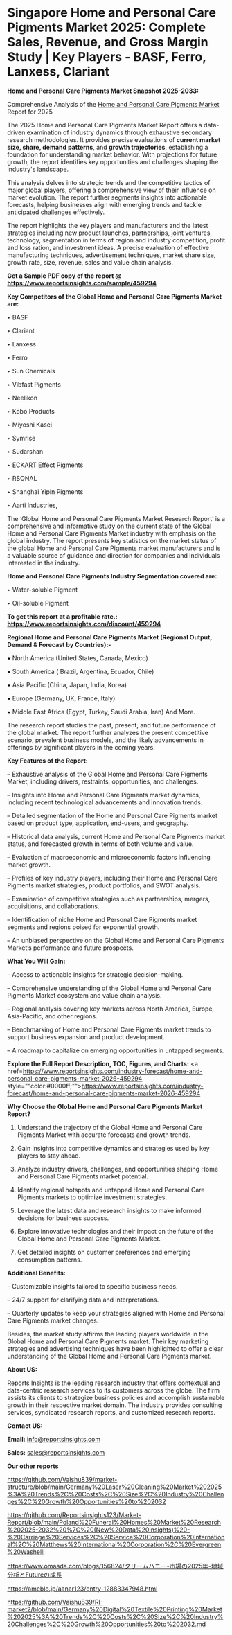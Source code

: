 # Singapore Home and Personal Care Pigments Market 2025: Complete Sales, Revenue, and Gross Margin Study | Key Players - BASF, Ferro, Lanxess, Clariant

<strong>Home and Personal Care Pigments Market Snapshot 2025-2033:</strong>

Comprehensive Analysis of the <a href=https://www.reportsinsights.com/sample/459294>Home and Personal Care Pigments Market</a> Report for 2025

The 2025 Home and Personal Care Pigments Market Report offers a data-driven examination of industry dynamics through exhaustive secondary research methodologies. It provides precise evaluations of <strong>current market size, share, demand patterns</strong>, and <strong>growth trajectories</strong>, establishing a foundation for understanding market behavior. With projections for future growth, the report identifies key opportunities and challenges shaping the industry's landscape.

This analysis delves into strategic trends and the competitive tactics of major global players, offering a comprehensive view of their influence on market evolution. The report further segments insights into actionable forecasts, helping businesses align with emerging trends and tackle anticipated challenges effectively.

The report highlights the key players and manufacturers and the latest strategies including new product launches, partnerships, joint ventures, technology, segmentation in terms of region and industry competition, profit and loss ration, and investment ideas. A precise evaluation of effective manufacturing techniques, advertisement techniques, market share size, growth rate, size, revenue, sales and value chain analysis.

<strong>Get a Sample PDF copy of the report @ <a href=https://www.reportsinsights.com/sample/459294 style=color:#0000ff;>https://www.reportsinsights.com/sample/459294</a></strong>

<strong>Key Competitors of the Global Home and Personal Care Pigments Market are:</strong>

‣ BASF

‣ Clariant

‣ Lanxess

‣ Ferro

‣ Sun Chemicals

‣ Vibfast Pigments

‣ Neelikon

‣ Kobo Products

‣ Miyoshi Kasei

‣ Symrise

‣ Sudarshan

‣ ECKART Effect Pigments

‣ RSONAL

‣ Shanghai Yipin Pigments

‣ Aarti Industries,

The ‘Global Home and Personal Care Pigments Market Research Report’ is a comprehensive and informative study on the current state of the Global Home and Personal Care Pigments Market industry with emphasis on the global industry. The report presents key statistics on the market status of the global Home and Personal Care Pigments market manufacturers and is a valuable source of guidance and direction for companies and individuals interested in the industry.

<strong>Home and Personal Care Pigments Industry Segmentation covered are:</strong>

‣ Water-soluble Pigment

‣ Oil-soluble Pigment

<strong>To get this report at a profitable rate.: <a href=https://www.reportsinsights.com/discount/459294 style=color:#0000ff;>https://www.reportsinsights.com/discount/459294</a></strong>

<strong>Regional Home and Personal Care Pigments Market (Regional Output, Demand &amp; Forecast by Countries):-</strong>

• North America (United States, Canada, Mexico)

• South America ( Brazil, Argentina, Ecuador, Chile)

• Asia Pacific (China, Japan, India, Korea)

• Europe (Germany, UK, France, Italy)

• Middle East Africa (Egypt, Turkey, Saudi Arabia, Iran) And More.

The research report studies the past, present, and future performance of the global market. The report further analyzes the present competitive scenario, prevalent business models, and the likely advancements in offerings by significant players in the coming years.

<strong>Key Features of the Report:</strong>

– Exhaustive analysis of the Global Home and Personal Care Pigments Market, including drivers, restraints, opportunities, and challenges.

– Insights into Home and Personal Care Pigments market dynamics, including recent technological advancements and innovation trends.

– Detailed segmentation of the Home and Personal Care Pigments market based on product type, application, end-users, and geography.

– Historical data analysis, current Home and Personal Care Pigments market status, and forecasted growth in terms of both volume and value.

– Evaluation of macroeconomic and microeconomic factors influencing market growth.

– Profiles of key industry players, including their Home and Personal Care Pigments market strategies, product portfolios, and SWOT analysis.

– Examination of competitive strategies such as partnerships, mergers, acquisitions, and collaborations.

– Identification of niche Home and Personal Care Pigments market segments and regions poised for exponential growth.

– An unbiased perspective on the Global Home and Personal Care Pigments Market’s performance and future prospects.

<strong>What You Will Gain:</strong>

– Access to actionable insights for strategic decision-making.

– Comprehensive understanding of the Global Home and Personal Care Pigments Market ecosystem and value chain analysis.

– Regional analysis covering key markets across North America, Europe, Asia-Pacific, and other regions.

– Benchmarking of Home and Personal Care Pigments market trends to support business expansion and product development.

– A roadmap to capitalize on emerging opportunities in untapped segments.

<strong>Explore the Full Report Description, TOC, Figures, and Charts:</strong>
<a href=https://www.reportsinsights.com/industry-forecast/home-and-personal-care-pigments-market-2026-459294 style=""color:#0000ff;"">https://www.reportsinsights.com/industry-forecast/home-and-personal-care-pigments-market-2026-459294</a>

<strong>Why Choose the Global Home and Personal Care Pigments Market Report?</strong>

1. Understand the trajectory of the Global Home and Personal Care Pigments Market with accurate forecasts and growth trends.

2. Gain insights into competitive dynamics and strategies used by key players to stay ahead.

3. Analyze industry drivers, challenges, and opportunities shaping Home and Personal Care Pigments market potential.

4. Identify regional hotspots and untapped Home and Personal Care Pigments markets to optimize investment strategies.

5. Leverage the latest data and research insights to make informed decisions for business success.

6. Explore innovative technologies and their impact on the future of the Global Home and Personal Care Pigments Market.

7. Get detailed insights on customer preferences and emerging consumption patterns.

<strong>Additional Benefits:</strong>

– Customizable insights tailored to specific business needs.

– 24/7 support for clarifying data and interpretations.

– Quarterly updates to keep your strategies aligned with Home and Personal Care Pigments market changes.

Besides, the market study affirms the leading players worldwide in the Global Home and Personal Care Pigments market. Their key marketing strategies and advertising techniques have been highlighted to offer a clear understanding of the Global Home and Personal Care Pigments market.

<strong><strong>About US</strong>:</strong>

Reports Insights is the leading research industry that offers contextual and data-centric research services to its customers across the globe. The firm assists its clients to strategize business policies and accomplish sustainable growth in their respective market domain. The industry provides consulting services, syndicated research reports, and customized research reports.

<strong>Contact US:</strong>

<p class=><b>Email:</b> <a href=mailto:info@reportsinsights.com>info@reportsinsights.com</a></p>
<p class=><b>Sales:</b> <a href=mailto:sales@reportsinsights.com>sales@reportsinsights.com</a></p>

<strong>Our other reports</strong>

<a href=https://github.com/Vaishu839/market-structure/blob/main/Germany%20Laser%20Cleaning%20Market%202025%3A%20Trends%2C%20Costs%2C%20Size%2C%20Industry%20Challenges%2C%20Growth%20Opportunities%20to%202032>https://github.com/Vaishu839/market-structure/blob/main/Germany%20Laser%20Cleaning%20Market%202025%3A%20Trends%2C%20Costs%2C%20Size%2C%20Industry%20Challenges%2C%20Growth%20Opportunities%20to%202032</a>

<a href=https://github.com/Reportsinsights123/Market-Report/blob/main/Poland%20Funeral%20Homes%20Market%20Research%202025-2032%20%7C%20(New%20Data%20Insights)%20-%20Carriage%20Services%2C%20Service%20Corporation%20International%2C%20Matthews%20International%20Corporation%2C%20Evergreen%20Washelli>https://github.com/Reportsinsights123/Market-Report/blob/main/Poland%20Funeral%20Homes%20Market%20Research%202025-2032%20%7C%20(New%20Data%20Insights)%20-%20Carriage%20Services%2C%20Service%20Corporation%20International%2C%20Matthews%20International%20Corporation%2C%20Evergreen%20Washelli</a>

<a href=https://www.omaada.com/blogs/156824/クリームハニー-市場の2025年-地域分析とFutureの成長>https://www.omaada.com/blogs/156824/クリームハニー-市場の2025年-地域分析とFutureの成長</a>

<a href=https://ameblo.jp/aanar123/entry-12883347948.html>https://ameblo.jp/aanar123/entry-12883347948.html</a>

<a href=https://github.com/Vaishu839/RI-market2/blob/main/Germany%20Digital%20Textile%20Printing%20Market%202025%3A%20Trends%2C%20Costs%2C%20Size%2C%20Industry%20Challenges%2C%20Growth%20Opportunities%20to%202032.md>https://github.com/Vaishu839/RI-market2/blob/main/Germany%20Digital%20Textile%20Printing%20Market%202025%3A%20Trends%2C%20Costs%2C%20Size%2C%20Industry%20Challenges%2C%20Growth%20Opportunities%20to%202032.md</a>
